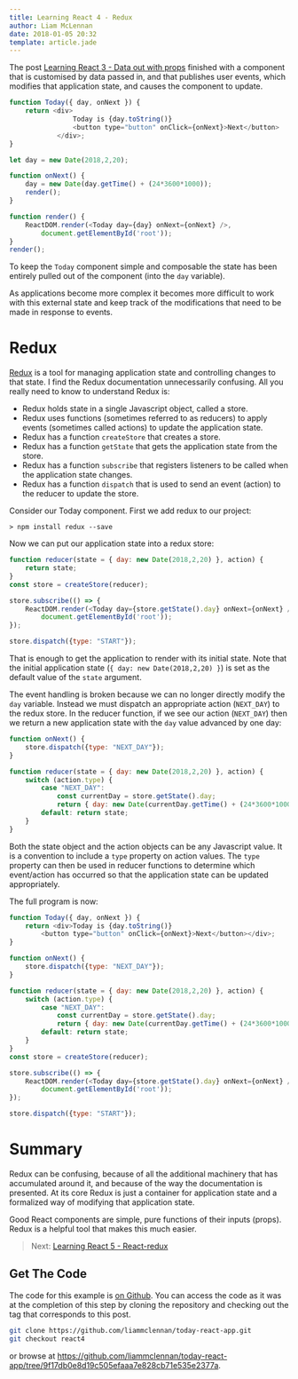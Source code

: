 ```yaml
---
title: Learning React 4 - Redux
author: Liam McLennan
date: 2018-01-05 20:32
template: article.jade
---
```


The post [Learning React 3 - Data out with props](/articles/2018-01-03-react-3-data-out/) finished with a 
component that is customised by data passed in, and that publishes user events, which modifies that application state, and causes the component to update. 

```javascript
function Today({ day, onNext }) {
    return <div>
                Today is {day.toString()}
                <button type="button" onClick={onNext}>Next</button>
            </div>;
}

let day = new Date(2018,2,20);

function onNext() {
    day = new Date(day.getTime() + (24*3600*1000)); 
    render();
}

function render() {
    ReactDOM.render(<Today day={day} onNext={onNext} />, 
        document.getElementById('root'));
}
render();
```

To keep the `Today` component simple and composable the state has been entirely pulled out of the component (into the `day` variable).

As applications become more complex it becomes more difficult to work with this external state and keep track of the modifications that need to be made in response to events. 

Redux
====

[Redux](https://redux.js.org/docs/introduction/) is a tool for managing application state and controlling changes to that state. I find the Redux documentation unnecessarily confusing. All you really need to know to understand Redux is:

* Redux holds state in a single Javascript object, called a store.
* Redux uses functions (sometimes referred to as reducers) to apply events (sometimes called actions) to update the application state. 
* Redux has a function `createStore` that creates a store.
* Redux has a function `getState` that gets the application state from the store.
* Redux has a function `subscribe` that registers listeners to be called when the application state changes. 
* Redux has a function `dispatch` that is used to send an event (action) to the reducer to update the store.

Consider our Today component. First we add redux to our project:

```
> npm install redux --save
```

Now we can put our application state into a redux store:

```javascript 
function reducer(state = { day: new Date(2018,2,20) }, action) {
    return state;
}
const store = createStore(reducer);

store.subscribe(() => {
    ReactDOM.render(<Today day={store.getState().day} onNext={onNext} />, 
        document.getElementById('root'));
});

store.dispatch({type: "START"});
```

That is enough to get the application to render with its initial state. Note that the initial application state (`{ day: new Date(2018,2,20) }`) is set as the default value of the `state` argument. 

The event handling is broken because we can no longer directly modify the `day` variable. Instead we must dispatch an appropriate action (`NEXT_DAY`) to the redux store. In the reducer function, if we see our action (`NEXT_DAY`) then we return a new application state with the `day` value advanced by one day:

```javascript 
function onNext() {
    store.dispatch({type: "NEXT_DAY"});
}

function reducer(state = { day: new Date(2018,2,20) }, action) {
    switch (action.type) {
        case "NEXT_DAY":
            const currentDay = store.getState().day;
            return { day: new Date(currentDay.getTime() + (24*3600*1000))};
        default: return state;
    }
}
```

Both the state object and the action objects can be any Javascript value. It is a convention to include a `type` property on action values. The `type` property can then be used in reducer functions to determine which event/action has occurred so that the application state can be updated appropriately. 

The full program is now:

```javascript
function Today({ day, onNext }) {
    return <div>Today is {day.toString()}
        <button type="button" onClick={onNext}>Next</button></div>;
}

function onNext() {
    store.dispatch({type: "NEXT_DAY"});
}

function reducer(state = { day: new Date(2018,2,20) }, action) {
    switch (action.type) {
        case "NEXT_DAY":
            const currentDay = store.getState().day;
            return { day: new Date(currentDay.getTime() + (24*3600*1000))};
        default: return state;
    }
}
const store = createStore(reducer);

store.subscribe(() => {
    ReactDOM.render(<Today day={store.getState().day} onNext={onNext} />, 
        document.getElementById('root'));
});

store.dispatch({type: "START"});
```

Summary
=======

Redux can be confusing, because of all the additional machinery that has accumulated around it, and because of the way the documentation is presented. At its core Redux is just a container for application state and a formalized way of modifying that application state.

Good React components are simple, pure functions of their inputs (props). Redux is a helpful tool that makes this much easier.

> Next: [Learning React 5 - React-redux](/articles/2018-01-05-react-5-react-redux/)

Get The Code
------------

The code for this example is [on Github](https://github.com/liammclennan/today-react-app). You can access the code as it was at the completion of this step by cloning the repository and checking out the tag that corresponds to this post. 

```bash
git clone https://github.com/liammclennan/today-react-app.git
git checkout react4 
```

or browse at https://github.com/liammclennan/today-react-app/tree/9f17db0e8d19c505efaaa7e828cb71e535e2377a.